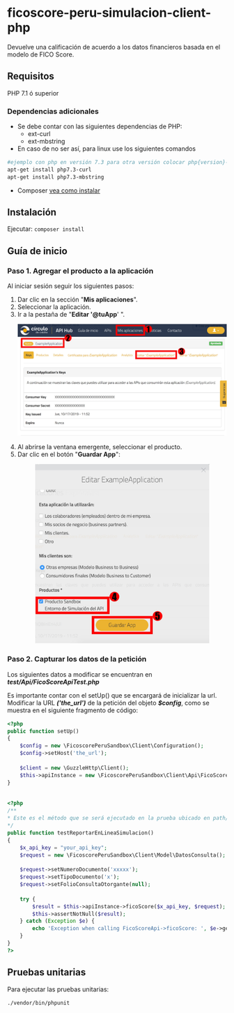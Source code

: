 # ficoscore-peru-simulacion-client-php

Devuelve una calificación de acuerdo a los datos financieros basada en el modelo de FICO Score.

## Requisitos

PHP 7.1 ó superior

### Dependencias adicionales
- Se debe contar con las siguientes dependencias de PHP:
    - ext-curl
    - ext-mbstring
- En caso de no ser así, para linux use los siguientes comandos

```sh
#ejemplo con php en versión 7.3 para otra versión colocar php{version}-curl
apt-get install php7.3-curl
apt-get install php7.3-mbstring
```
- Composer [vea como instalar][1]

## Instalación

Ejecutar: `composer install`

## Guía de inicio

### Paso 1. Agregar el producto a la aplicación

Al iniciar sesión seguir los siguientes pasos:

 1. Dar clic en la sección "**Mis aplicaciones**".
 2. Seleccionar la aplicación.
 3. Ir a la pestaña de "**Editar '@tuApp**' ".
    <p align="center">
      <img src="https://github.com/APIHub-CdC/imagenes-cdc/blob/master/edit_applications.jpg" width="900">
    </p>
 4. Al abrirse la ventana emergente, seleccionar el producto.
 5. Dar clic en el botón "**Guardar App**":
    <p align="center">
      <img src="https://github.com/APIHub-CdC/imagenes-cdc/blob/master/selected_product.jpg" width="400">
    </p>

### Paso 2. Capturar los datos de la petición

Los siguientes datos a modificar se encuentran en ***test/Api/FicoScoreApiTest.php***

Es importante contar con el setUp() que se encargará de inicializar la url. Modificar la URL ***('the_url')*** de la petición del objeto ***$config***, como se muestra en el siguiente fragmento de código:

```php
<?php
public function setUp()
{
    $config = new \FicoscorePeruSandbox\Client\Configuration();
    $config->setHost('the_url');

    $client = new \GuzzleHttp\Client();
    $this->apiInstance = new \FicoscorePeruSandbox\Client\Api\FicoScoreApi($client, $config);
}    
```
```php

<?php
/**
* Este es el método que se será ejecutado en la prueba ubicado en path/to/repository/test/Api/FicoScoreApiTest.php
*/
public function testReportarEnLineaSimulacion()
{
    $x_api_key = "your_api_key";
    $request = new \FicoscorePeruSandbox\Client\Model\DatosConsulta();

    $request->setNumeroDocumento('xxxxx');
    $request->setTipoDocumento('x');
    $request->setFolioConsultaOtorgante(null);

    try {
        $result = $this->apiInstance->ficoScore($x_api_key, $request);
        $this->assertNotNull($result);
    } catch (Exception $e) {
        echo 'Exception when calling FicoScoreApi->ficoScore: ', $e->getMessage(), PHP_EOL;
    }
}
?>
```
## Pruebas unitarias

Para ejecutar las pruebas unitarias:

```sh
./vendor/bin/phpunit
```

[1]: https://getcomposer.org/doc/00-intro.md#installation-linux-unix-macos
